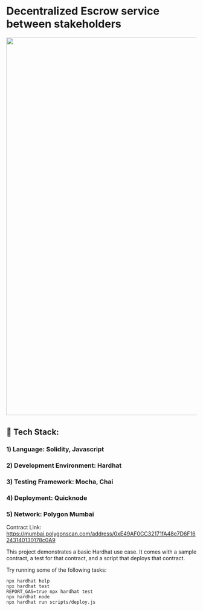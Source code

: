 # Decentralized Escrow service between stakeholders

<pre>
<img src="https://user-images.githubusercontent.com/64888892/215867408-20ee00e7-114c-45c9-868b-0cd829e7f9a3.png" width="1000"> 
</pre>

## 🚀 Tech Stack:
### 1) Language: Solidity, Javascript&nbsp;&nbsp;
### 2) Development Environment: Hardhat&nbsp;&nbsp;
### 3) Testing Framework: Mocha, Chai&nbsp;&nbsp;
### 4) Deployment: Quicknode&nbsp;&nbsp;
### 5) Network: Polygon Mumbai&nbsp;&nbsp;

Contract Link: https://mumbai.polygonscan.com/address/0xE49AF0CC32171fA48e7D6F16243140130178c0A9

This project demonstrates a basic Hardhat use case. It comes with a sample contract, a test for that contract, and a script that deploys that contract.

Try running some of the following tasks:

```shell
npx hardhat help
npx hardhat test
REPORT_GAS=true npx hardhat test
npx hardhat node
npx hardhat run scripts/deploy.js
```
